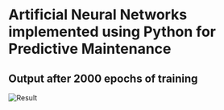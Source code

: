# Artificial Neural Networks implemented using Python for Predictive Maintenance

## Output after 2000 epochs of training
![Result](https://github.com/kashishmadan/predictive-maintenance/blob/master/Images/image2.png)     

